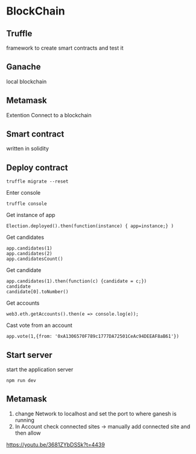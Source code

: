 # BlockChain

## Truffle 
framework to create smart contracts and test it

## Ganache
local blockchain    

## Metamask
Extention Connect to a blockchain

## Smart contract
written in solidity


## Deploy contract
``` 
truffle migrate --reset 
```
Enter console
``` 
truffle console 
```
Get instance of app
``` 
Election.deployed().then(function(instance) { app=instance;} ) 
```

Get candidates
``` 
app.candidates(1) 
app.candidates(2)
app.candidatesCount() 
```

Get candidate
```
app.candidates(1).then(function(c) {candidate = c;})
candidate
candidate[0].toNumber()
```

Get accounts 
```
web3.eth.getAccounts().then(e => console.log(e));
```

Cast vote from an account
```
app.vote(1,{from: '0xA1306570F789c1777DA72501CeAc94DEEAF8aB61'})
```

## Start server
start the application server
```
npm run dev
```

## Metamask 
1. change Network to localhost and set the port to where ganesh is running
1. In Account check connected sites -> manually add connected site and then allow


https://youtu.be/3681ZYbDSSk?t=4439
